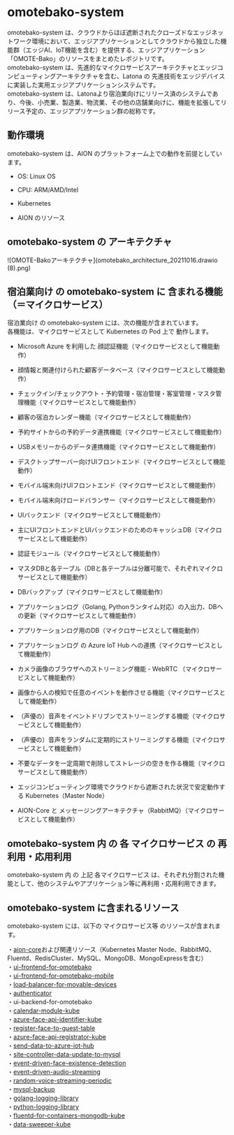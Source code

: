 # omotebako-system
omotebako-system は、クラウドからほぼ遮断されたクローズドなエッジネットワーク環境において、エッジアプリケーションとしてクラウドから独立した機能群（エッジAI、IoT機能を含む）を提供する、エッジアプリケーション「OMOTE-Bako」のリソースをまとめたレポジトリです。    
omotebako-system は、先進的なマイクロサービスアーキテクチャとエッジコンピューティングアーキテクチャを含む、Latona の 先進技術をエッジデバイスに実装した実用エッジアプリケーションシステムです。  
omotebako-system は、Latonaより宿泊業向けにリリース済のシステムであり、今後、小売業、製造業、物流業、その他の店舗業向けに、機能を拡張してリリース予定の、エッジアプリケーション群の総称です。    


## 動作環境

omotebako-system は、AION のプラットフォーム上での動作を前提としています。  

* OS: Linux OS  

* CPU: ARM/AMD/Intel  

* Kubernetes  

* AION のリソース  


## omotebako-system の アーキテクチャ  
![OMOTE-Bakoアーキテクチャ](omotebako_architecture_20211016.drawio (8).png)    


## 宿泊業向け の omotebako-system に 含まれる機能（＝マイクロサービス）  
宿泊業向け の omotebako-system には、次の機能が含まれています。    
各機能は、マイクロサービスとして Kubernetes の Pod 上で 動作します。  

* Microsoft Azure を利用した 顔認証機能（マイクロサービスとして機能動作）   

* 顔情報と関連付けられた顧客データベース（マイクロサービスとして機能動作）  

* チェックイン/チェックアウト・予約管理・宿泊管理・客室管理・マスタ管理機能（マイクロサービスとして機能動作）  

* 顧客の宿泊カレンダー機能（マイクロサービスとして機能動作）  

* 予約サイトからの予約データ連携機能（マイクロサービスとして機能動作）　　

* USBメモリーからのデータ連携機能（マイクロサービスとして機能動作）　　

* デスクトップサーバー向けUIフロントエンド（マイクロサービスとして機能動作）　　

* モバイル端末向けUIフロントエンド（マイクロサービスとして機能動作）　　

* モバイル端末向けロードバランサー（マイクロサービスとして機能動作）  

* UIバックエンド（マイクロサービスとして機能動作）　　

* 主にUIフロントエンドとUIバックエンドのためのキャッシュDB（マイクロサービスとして機能動作）  

* 認証モジュール（マイクロサービスとして機能動作）  

* マスタDBと各テーブル（DBと各テーブルは分離可能で、それぞれマイクロサービスとして機能動作）  

* DBバックアップ（マイクロサービスとして機能動作）  

* アプリケーションログ（Golang, Pythonランタイム対応）の入出力、DBへの更新（マイクロサービスとして機能動作）   

* アプリケーションログ用のDB（マイクロサービスとして機能動作）   

* アプリケーションログ の Azure IoT Hub への連携（マイクロサービスとして機能動作）  

* カメラ画像のブラウザへのストリーミング機能 - WebRTC （マイクロサービスとして機能動作）   

* 画像から人の検知で任意のイベントを動作させる機能（マイクロサービスとして機能動作）  

* （声優の）音声をイベントドリブンでストリーミングする機能（マイクロサービスとして機能動作）    

* （声優の）音声をランダムに定期的にストリーミングする機能（マイクロサービスとして機能動作）  

* 不要なデータを一定周期で削除してストレージの空きを作る機能（マイクロサービスとして機能動作）  

* エッジコンピューティング環境でクラウドから遮断された状況で安定動作する Kubernetes（Master Node）    

* AION-Core と メッセージングアーキテクチャ（RabbitMQ）（マイクロサービスとして機能動作）  

## omotebako-system 内 の 各 マイクロサービス の 再利用・応用利用   
omotebako-system 内 の 上記 各マイクロサービス は、それぞれ分割された機能として、他のシステムやアプリケーション等に再利用・応用利用できます。  

## omotebako-system に含まれるリソース  
omotebako-system には、以下の マイクロサービス等 のリソースが含まれます。  

・[aion-core](https://github.com/latonaio/aion-core)および関連リソース（Kubernetes Master Node、RabbitMQ、Fluentd、RedisCluster、MySQL、MongoDB、MongoExpressを含む）   
・[ui-frontend-for-omotebako](https://github.com/latonaio/ui-frontend-for-omotebako)    
・[ui-frontend-for-omotebako-mobile](https://github.com/latonaio/ui-frontend-for-omotebako-mobile)    
・[load-balancer-for-movable-devices](https://github.com/latonaio/load-balancer-for-movable-devices)   
・[authenticator](https://github.com/latonaio/authenticator)  
・ui-backend-for-omotebako  
・[calendar-module-kube](https://github.com/latonaio/calendar-module-kube)   
・[azure-face-api-identifier-kube](https://github.com/latonaio/azure-face-api-identifier-kube)     
・[register-face-to-guest-table](https://github.com/latonaio/register-face-to-guest-table-kube)     
・[azure-face-api-registrator-kube](https://github.com/latonaio/azure-face-api-registrator-kube)    
・[send-data-to-azure-iot-hub](https://github.com/latonaio/send-data-to-azure-iot-hub)    
・[site-controller-data-update-to-mysql](https://github.com/latonaio/site-controller-data-update-to-mysql)  
・[event-driven-face-existence-detection](https://github.com/latonaio/event-driven-face-existence-detection)    
・[event-driven-audio-streaming](https://github.com/latonaio/event-driven-audio-streaming)  
・[random-voice-streaming-periodic](https://github.com/latonaio/random-voice-streaming-periodic)    
・[mysql-backup](https://github.com/latonaio/mysql-backup)      
・[golang-logging-library](https://github.com/latonaio/golang-logging-library)   
・[python-logging-library](https://github.com/latonaio/python-logging-library)   
・[fluentd-for-containers-mongodb-kube](https://github.com/latonaio/fluentd-for-containers-mongodb-kube)  
・[data-sweeper-kube](https://github.com/latonaio/data-sweeper-kube)  